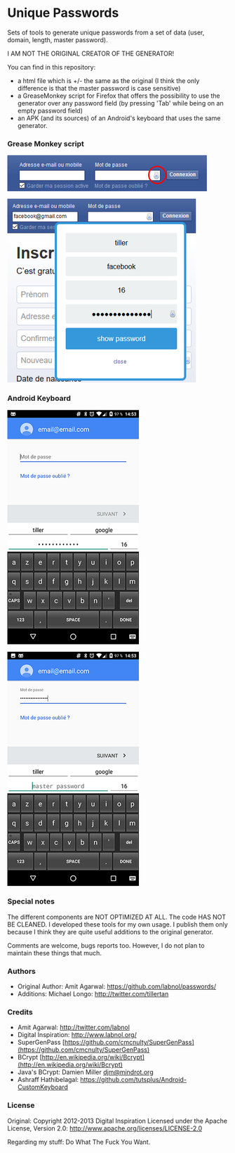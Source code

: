 Unique Passwords
================

Sets of tools to generate unique passwords from a set of data (user, domain, length, master password).

I AM NOT THE ORIGINAL CREATOR OF THE GENERATOR!

You can find in this repository:
- a html file which is +/- the same as the original (I think the only difference is that the master password is case sensitive)
- a GreaseMonkey script for Firefox that offers the possibility to use the generator over any password field (by pressing 'Tab' while being on an empty password field)
- an APK (and its sources) of an Android's keyboard that uses the same generator.

### Grease Monkey script

![Lock](/userscript.png?raw=true)

![Lock](/userscript-2.png?raw=true)

### Android Keyboard

![Lock](/SecurePasswordsKeyboard.png?raw=true)

![Lock](/SecurePasswordsKeyboard-2.png?raw=true)

### Special notes

The different components are NOT OPTIMIZED AT ALL. The code HAS NOT BE CLEANED. I developed these tools for my own usage. I publish them only because I think they are quite useful additions to the original generator.

Comments are welcome, bugs reports too. However, I do not plan to maintain these things that much.

### Authors

* Original Author: Amit Agarwal: https://github.com/labnol/passwords/
* Additions: Michael Longo: http://twitter.com/tillertan

### Credits

* Amit Agarwal: http://twitter.com/labnol
* Digital Inspiration: http://www.labnol.org/
* SuperGenPass [https://github.com/cmcnulty/SuperGenPass](https://github.com/cmcnulty/SuperGenPass)
* BCrypt [http://en.wikipedia.org/wiki/Bcrypt](http://en.wikipedia.org/wiki/Bcrypt)
* Java's BCrypt: Damien Miller <djm@mindrot.org>
* Ashraff Hathibelagal: https://github.com/tutsplus/Android-CustomKeyboard

### License

Original:
Copyright 2012-2013 Digital Inspiration
Licensed under the Apache License,
Version 2.0: http://www.apache.org/licenses/LICENSE-2.0

Regarding my stuff:
Do What The Fuck You Want.